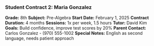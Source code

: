 ### Student Contract 2: Maria Gonzalez
**Grade:** 8th
**Subject:** Pre-Algebra
**Start Date:** February 1, 2025
**Contract Duration:** 4 months
**Sessions:** 1x per week, 1.5 hours
**Tutor:** David Kim
**Goals:** Build confidence, improve test scores by 20%
**Parent Contact:** Carlos Gonzalez - (970) 555-1002
**Special Notes:** English as second language, needs patient approach